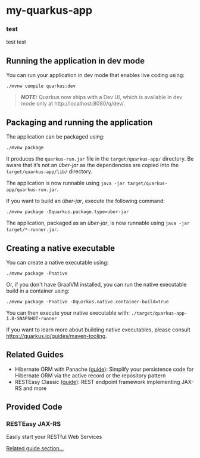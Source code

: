 # my-quarkus-app

### test
test test
## Running the application in dev mode

You can run your application in dev mode that enables live coding using:

```shell script
./mvnw compile quarkus:dev
```

> **_NOTE:_**  Quarkus now ships with a Dev UI, which is available in dev mode only at http://localhost:8080/q/dev/.

## Packaging and running the application

The application can be packaged using:

```shell script
./mvnw package
```

It produces the `quarkus-run.jar` file in the `target/quarkus-app/` directory.
Be aware that it’s not an _über-jar_ as the dependencies are copied into the `target/quarkus-app/lib/` directory.

The application is now runnable using `java -jar target/quarkus-app/quarkus-run.jar`.

If you want to build an _über-jar_, execute the following command:

```shell script
./mvnw package -Dquarkus.package.type=uber-jar
```

The application, packaged as an _über-jar_, is now runnable using `java -jar target/*-runner.jar`.

## Creating a native executable

You can create a native executable using:

```shell script
./mvnw package -Pnative
```

Or, if you don't have GraalVM installed, you can run the native executable build in a container using:

```shell script
./mvnw package -Pnative -Dquarkus.native.container-build=true
```

You can then execute your native executable with: `./target/quarkus-app-1.0-SNAPSHOT-runner`

If you want to learn more about building native executables, please consult https://quarkus.io/guides/maven-tooling.

## Related Guides

- Hibernate ORM with Panache ([guide](https://quarkus.io/guides/hibernate-orm-panache)): Simplify your persistence code
  for Hibernate ORM via the active record or the repository pattern
- RESTEasy Classic ([guide](https://quarkus.io/guides/resteasy)): REST endpoint framework implementing JAX-RS and more

## Provided Code

### RESTEasy JAX-RS

Easily start your RESTful Web Services

[Related guide section...](https://quarkus.io/guides/getting-started#the-jax-rs-resources)
